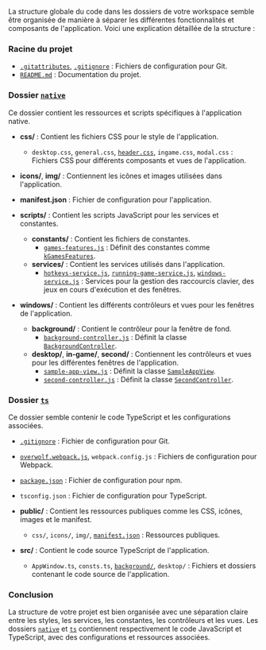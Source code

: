 La structure globale du code dans les dossiers de votre workspace semble être organisée de manière à séparer les différentes fonctionnalités et composants de l'application. Voici une explication détaillée de la structure :

### Racine du projet
- [`.gitattributes`](command:_github.copilot.openRelativePath?%5B%7B%22scheme%22%3A%22file%22%2C%22authority%22%3A%22%22%2C%22path%22%3A%22%2FC%3A%2FUsers%2Fyacin%2FDocuments%2FGitHub%2FClash-Analyzer%2F.gitattributes%22%2C%22query%22%3A%22%22%2C%22fragment%22%3A%22%22%7D%5D "c:\Users\yacin\Documents\GitHub\Clash-Analyzer\.gitattributes"), [`.gitignore`](command:_github.copilot.openRelativePath?%5B%7B%22scheme%22%3A%22file%22%2C%22authority%22%3A%22%22%2C%22path%22%3A%22%2FC%3A%2FUsers%2Fyacin%2FDocuments%2FGitHub%2FClash-Analyzer%2F.gitignore%22%2C%22query%22%3A%22%22%2C%22fragment%22%3A%22%22%7D%5D "c:\Users\yacin\Documents\GitHub\Clash-Analyzer\.gitignore") : Fichiers de configuration pour Git.
- [`README.md`](command:_github.copilot.openRelativePath?%5B%7B%22scheme%22%3A%22file%22%2C%22authority%22%3A%22%22%2C%22path%22%3A%22%2FC%3A%2FUsers%2Fyacin%2FDocuments%2FGitHub%2FClash-Analyzer%2FREADME.md%22%2C%22query%22%3A%22%22%2C%22fragment%22%3A%22%22%7D%5D "c:\Users\yacin\Documents\GitHub\Clash-Analyzer\README.md") : Documentation du projet.

### Dossier [`native`](command:_github.copilot.openRelativePath?%5B%7B%22scheme%22%3A%22file%22%2C%22authority%22%3A%22%22%2C%22path%22%3A%22%2FC%3A%2FUsers%2Fyacin%2FDocuments%2FGitHub%2FClash-Analyzer%2Fnative%22%2C%22query%22%3A%22%22%2C%22fragment%22%3A%22%22%7D%5D "c:\Users\yacin\Documents\GitHub\Clash-Analyzer\native")
Ce dossier contient les ressources et scripts spécifiques à l'application native.

- **css/** : Contient les fichiers CSS pour le style de l'application.
  - `desktop.css`, `general.css`, [`header.css`](command:_github.copilot.openSymbolFromReferences?%5B%22header.css%22%2C%5B%7B%22uri%22%3A%7B%22%24mid%22%3A1%2C%22fsPath%22%3A%22c%3A%5C%5CUsers%5C%5Cyacin%5C%5CDocuments%5C%5CGitHub%5C%5CClash-Analyzer%5C%5Cnative%5C%5Cwindows%5C%5Csample-app-view.js%22%2C%22_sep%22%3A1%2C%22external%22%3A%22file%3A%2F%2F%2Fc%253A%2FUsers%2Fyacin%2FDocuments%2FGitHub%2FClash-Analyzer%2Fnative%2Fwindows%2Fsample-app-view.js%22%2C%22path%22%3A%22%2Fc%3A%2FUsers%2Fyacin%2FDocuments%2FGitHub%2FClash-Analyzer%2Fnative%2Fwindows%2Fsample-app-view.js%22%2C%22scheme%22%3A%22file%22%7D%2C%22pos%22%3A%7B%22line%22%3A10%2C%22character%22%3A10%7D%7D%5D%5D "Go to definition"), `ingame.css`, `modal.css` : Fichiers CSS pour différents composants et vues de l'application.

- **icons/**, **img/** : Contiennent les icônes et images utilisées dans l'application.

- **manifest.json** : Fichier de configuration pour l'application.

- **scripts/** : Contient les scripts JavaScript pour les services et constantes.
  - **constants/** : Contient les fichiers de constantes.
    - [`games-features.js`](command:_github.copilot.openRelativePath?%5B%7B%22scheme%22%3A%22file%22%2C%22authority%22%3A%22%22%2C%22path%22%3A%22%2FC%3A%2FUsers%2Fyacin%2FDocuments%2FGitHub%2FClash-Analyzer%2Fnative%2Fscripts%2Fconstants%2Fgames-features.js%22%2C%22query%22%3A%22%22%2C%22fragment%22%3A%22%22%7D%5D "c:\Users\yacin\Documents\GitHub\Clash-Analyzer\native\scripts\constants\games-features.js") : Définit des constantes comme [`kGamesFeatures`](command:_github.copilot.openSymbolInFile?%5B%7B%22scheme%22%3A%22file%22%2C%22authority%22%3A%22%22%2C%22path%22%3A%22%2FC%3A%2FUsers%2Fyacin%2FDocuments%2FGitHub%2FClash-Analyzer%2Fnative%2Fscripts%2Fconstants%2Fgames-features.js%22%2C%22query%22%3A%22%22%2C%22fragment%22%3A%22%22%7D%2C%22kGamesFeatures%22%5D "c:\Users\yacin\Documents\GitHub\Clash-Analyzer\native\scripts\constants\games-features.js").
  - **services/** : Contient les services utilisés dans l'application.
    - [`hotkeys-service.js`](command:_github.copilot.openSymbolFromReferences?%5B%22hotkeys-service.js%22%2C%5B%7B%22uri%22%3A%7B%22%24mid%22%3A1%2C%22fsPath%22%3A%22c%3A%5C%5CUsers%5C%5Cyacin%5C%5CDocuments%5C%5CGitHub%5C%5CClash-Analyzer%5C%5Cnative%5C%5Cwindows%5C%5Csecond%5C%5Csecond-controller.js%22%2C%22_sep%22%3A1%2C%22external%22%3A%22file%3A%2F%2F%2Fc%253A%2FUsers%2Fyacin%2FDocuments%2FGitHub%2FClash-Analyzer%2Fnative%2Fwindows%2Fsecond%2Fsecond-controller.js%22%2C%22path%22%3A%22%2Fc%3A%2FUsers%2Fyacin%2FDocuments%2FGitHub%2FClash-Analyzer%2Fnative%2Fwindows%2Fsecond%2Fsecond-controller.js%22%2C%22scheme%22%3A%22file%22%7D%2C%22pos%22%3A%7B%22line%22%3A1%2C%22character%22%3A55%7D%7D%5D%5D "Go to definition"), [`running-game-service.js`](command:_github.copilot.openSymbolFromReferences?%5B%22running-game-service.js%22%2C%5B%7B%22uri%22%3A%7B%22%24mid%22%3A1%2C%22fsPath%22%3A%22c%3A%5C%5CUsers%5C%5Cyacin%5C%5CDocuments%5C%5CGitHub%5C%5CClash-Analyzer%5C%5Cnative%5C%5Cwindows%5C%5Csecond%5C%5Csecond-controller.js%22%2C%22_sep%22%3A1%2C%22external%22%3A%22file%3A%2F%2F%2Fc%253A%2FUsers%2Fyacin%2FDocuments%2FGitHub%2FClash-Analyzer%2Fnative%2Fwindows%2Fsecond%2Fsecond-controller.js%22%2C%22path%22%3A%22%2Fc%3A%2FUsers%2Fyacin%2FDocuments%2FGitHub%2FClash-Analyzer%2Fnative%2Fwindows%2Fsecond%2Fsecond-controller.js%22%2C%22scheme%22%3A%22file%22%7D%2C%22pos%22%3A%7B%22line%22%3A2%2C%22character%22%3A59%7D%7D%5D%5D "Go to definition"), [`windows-service.js`](command:_github.copilot.openSymbolFromReferences?%5B%22windows-service.js%22%2C%5B%7B%22uri%22%3A%7B%22%24mid%22%3A1%2C%22fsPath%22%3A%22c%3A%5C%5CUsers%5C%5Cyacin%5C%5CDocuments%5C%5CGitHub%5C%5CClash-Analyzer%5C%5Cnative%5C%5Cwindows%5C%5Csample-app-view.js%22%2C%22_sep%22%3A1%2C%22external%22%3A%22file%3A%2F%2F%2Fc%253A%2FUsers%2Fyacin%2FDocuments%2FGitHub%2FClash-Analyzer%2Fnative%2Fwindows%2Fsample-app-view.js%22%2C%22path%22%3A%22%2Fc%3A%2FUsers%2Fyacin%2FDocuments%2FGitHub%2FClash-Analyzer%2Fnative%2Fwindows%2Fsample-app-view.js%22%2C%22scheme%22%3A%22file%22%7D%2C%22pos%22%3A%7B%22line%22%3A2%2C%22character%22%3A52%7D%7D%2C%7B%22uri%22%3A%7B%22%24mid%22%3A1%2C%22fsPath%22%3A%22c%3A%5C%5CUsers%5C%5Cyacin%5C%5CDocuments%5C%5CGitHub%5C%5CClash-Analyzer%5C%5Cnative%5C%5Cwindows%5C%5Csecond%5C%5Csecond-controller.js%22%2C%22_sep%22%3A1%2C%22external%22%3A%22file%3A%2F%2F%2Fc%253A%2FUsers%2Fyacin%2FDocuments%2FGitHub%2FClash-Analyzer%2Fnative%2Fwindows%2Fsecond%2Fsecond-controller.js%22%2C%22path%22%3A%22%2Fc%3A%2FUsers%2Fyacin%2FDocuments%2FGitHub%2FClash-Analyzer%2Fnative%2Fwindows%2Fsecond%2Fsecond-controller.js%22%2C%22scheme%22%3A%22file%22%7D%2C%22pos%22%3A%7B%22line%22%3A3%2C%22character%22%3A55%7D%7D%5D%5D "Go to definition") : Services pour la gestion des raccourcis clavier, des jeux en cours d'exécution et des fenêtres.

- **windows/** : Contient les différents contrôleurs et vues pour les fenêtres de l'application.
  - **background/** : Contient le contrôleur pour la fenêtre de fond.
    - [`background-controller.js`](command:_github.copilot.openRelativePath?%5B%7B%22scheme%22%3A%22file%22%2C%22authority%22%3A%22%22%2C%22path%22%3A%22%2Fc%3A%2FUsers%2Fyacin%2FDocuments%2FGitHub%2FClash-Analyzer%2Fnative%2Fwindows%2Fbackground%2Fbackground-controller.js%22%2C%22query%22%3A%22%22%2C%22fragment%22%3A%22%22%7D%5D "c:\Users\yacin\Documents\GitHub\Clash-Analyzer\native\windows\background\background-controller.js") : Définit la classe [`BackgroundController`](command:_github.copilot.openSymbolInFile?%5B%7B%22scheme%22%3A%22file%22%2C%22authority%22%3A%22%22%2C%22path%22%3A%22%2FC%3A%2FUsers%2Fyacin%2FDocuments%2FGitHub%2FClash-Analyzer%2Fnative%2Fwindows%2Fbackground%2Fbackground-controller.js%22%2C%22query%22%3A%22%22%2C%22fragment%22%3A%22%22%7D%2C%22BackgroundController%22%5D "c:\Users\yacin\Documents\GitHub\Clash-Analyzer\native\windows\background\background-controller.js").
  - **desktop/**, **in-game/**, **second/** : Contiennent les contrôleurs et vues pour les différentes fenêtres de l'application.
    - [`sample-app-view.js`](command:_github.copilot.openRelativePath?%5B%7B%22scheme%22%3A%22file%22%2C%22authority%22%3A%22%22%2C%22path%22%3A%22%2Fc%3A%2FUsers%2Fyacin%2FDocuments%2FGitHub%2FClash-Analyzer%2Fnative%2Fwindows%2Fsample-app-view.js%22%2C%22query%22%3A%22%22%2C%22fragment%22%3A%22%22%7D%5D "c:\Users\yacin\Documents\GitHub\Clash-Analyzer\native\windows\sample-app-view.js") : Définit la classe [`SampleAppView`](command:_github.copilot.openSymbolInFile?%5B%7B%22scheme%22%3A%22file%22%2C%22authority%22%3A%22%22%2C%22path%22%3A%22%2FC%3A%2FUsers%2Fyacin%2FDocuments%2FGitHub%2FClash-Analyzer%2Fnative%2Fwindows%2Fsample-app-view.js%22%2C%22query%22%3A%22%22%2C%22fragment%22%3A%22%22%7D%2C%22SampleAppView%22%5D "c:\Users\yacin\Documents\GitHub\Clash-Analyzer\native\windows\sample-app-view.js").
    - [`second-controller.js`](command:_github.copilot.openRelativePath?%5B%7B%22scheme%22%3A%22file%22%2C%22authority%22%3A%22%22%2C%22path%22%3A%22%2Fc%3A%2FUsers%2Fyacin%2FDocuments%2FGitHub%2FClash-Analyzer%2Fnative%2Fwindows%2Fsecond%2Fsecond-controller.js%22%2C%22query%22%3A%22%22%2C%22fragment%22%3A%22%22%7D%5D "c:\Users\yacin\Documents\GitHub\Clash-Analyzer\native\windows\second\second-controller.js") : Définit la classe [`SecondController`](command:_github.copilot.openSymbolInFile?%5B%7B%22scheme%22%3A%22file%22%2C%22authority%22%3A%22%22%2C%22path%22%3A%22%2FC%3A%2FUsers%2Fyacin%2FDocuments%2FGitHub%2FClash-Analyzer%2Fnative%2Fwindows%2Fsecond%2Fsecond-controller.js%22%2C%22query%22%3A%22%22%2C%22fragment%22%3A%22%22%7D%2C%22SecondController%22%5D "c:\Users\yacin\Documents\GitHub\Clash-Analyzer\native\windows\second\second-controller.js").

### Dossier [`ts`](command:_github.copilot.openRelativePath?%5B%7B%22scheme%22%3A%22file%22%2C%22authority%22%3A%22%22%2C%22path%22%3A%22%2FC%3A%2FUsers%2Fyacin%2FDocuments%2FGitHub%2FClash-Analyzer%2Fts%22%2C%22query%22%3A%22%22%2C%22fragment%22%3A%22%22%7D%5D "c:\Users\yacin\Documents\GitHub\Clash-Analyzer\ts")
Ce dossier semble contenir le code TypeScript et les configurations associées.

- [`.gitignore`](command:_github.copilot.openRelativePath?%5B%7B%22scheme%22%3A%22file%22%2C%22authority%22%3A%22%22%2C%22path%22%3A%22%2FC%3A%2FUsers%2Fyacin%2FDocuments%2FGitHub%2FClash-Analyzer%2F.gitignore%22%2C%22query%22%3A%22%22%2C%22fragment%22%3A%22%22%7D%5D "c:\Users\yacin\Documents\GitHub\Clash-Analyzer\.gitignore") : Fichier de configuration pour Git.
- [`overwolf.webpack.js`](command:_github.copilot.openSymbolFromReferences?%5B%22overwolf.webpack.js%22%2C%5B%7B%22uri%22%3A%7B%22%24mid%22%3A1%2C%22fsPath%22%3A%22c%3A%5C%5CUsers%5C%5Cyacin%5C%5CDocuments%5C%5CGitHub%5C%5CClash-Analyzer%5C%5Cnative%5C%5Cwindows%5C%5Csample-app-view.js%22%2C%22_sep%22%3A1%2C%22external%22%3A%22file%3A%2F%2F%2Fc%253A%2FUsers%2Fyacin%2FDocuments%2FGitHub%2FClash-Analyzer%2Fnative%2Fwindows%2Fsample-app-view.js%22%2C%22path%22%3A%22%2Fc%3A%2FUsers%2Fyacin%2FDocuments%2FGitHub%2FClash-Analyzer%2Fnative%2Fwindows%2Fsample-app-view.js%22%2C%22scheme%22%3A%22file%22%7D%2C%22pos%22%3A%7B%22line%22%3A69%2C%22character%22%3A4%7D%7D%2C%7B%22uri%22%3A%7B%22%24mid%22%3A1%2C%22fsPath%22%3A%22c%3A%5C%5CUsers%5C%5Cyacin%5C%5CDocuments%5C%5CGitHub%5C%5CClash-Analyzer%5C%5Cnative%5C%5Cwindows%5C%5Csecond%5C%5Csecond-controller.js%22%2C%22_sep%22%3A1%2C%22external%22%3A%22file%3A%2F%2F%2Fc%253A%2FUsers%2Fyacin%2FDocuments%2FGitHub%2FClash-Analyzer%2Fnative%2Fwindows%2Fsecond%2Fsecond-controller.js%22%2C%22path%22%3A%22%2Fc%3A%2FUsers%2Fyacin%2FDocuments%2FGitHub%2FClash-Analyzer%2Fnative%2Fwindows%2Fsecond%2Fsecond-controller.js%22%2C%22scheme%22%3A%22file%22%7D%2C%22pos%22%3A%7B%22line%22%3A20%2C%22character%22%3A27%7D%7D%5D%5D "Go to definition"), `webpack.config.js` : Fichiers de configuration pour Webpack.
- [`package.json`](command:_github.copilot.openSymbolFromReferences?%5B%22package.json%22%2C%5B%7B%22uri%22%3A%7B%22%24mid%22%3A1%2C%22fsPath%22%3A%22c%3A%5C%5CUsers%5C%5Cyacin%5C%5CDocuments%5C%5CGitHub%5C%5CClash-Analyzer%5C%5Cts%5C%5C.gitignore%22%2C%22_sep%22%3A1%2C%22external%22%3A%22file%3A%2F%2F%2Fc%253A%2FUsers%2Fyacin%2FDocuments%2FGitHub%2FClash-Analyzer%2Fts%2F.gitignore%22%2C%22path%22%3A%22%2Fc%3A%2FUsers%2Fyacin%2FDocuments%2FGitHub%2FClash-Analyzer%2Fts%2F.gitignore%22%2C%22scheme%22%3A%22file%22%7D%2C%22pos%22%3A%7B%22line%22%3A22%2C%22character%22%3A11%7D%7D%5D%5D "Go to definition") : Fichier de configuration pour npm.
- `tsconfig.json` : Fichier de configuration pour TypeScript.

- **public/** : Contient les ressources publiques comme les CSS, icônes, images et le manifest.
  - `css/`, `icons/`, `img/`, [`manifest.json`](command:_github.copilot.openSymbolFromReferences?%5B%22manifest.json%22%2C%5B%7B%22uri%22%3A%7B%22%24mid%22%3A1%2C%22fsPath%22%3A%22c%3A%5C%5CUsers%5C%5Cyacin%5C%5CDocuments%5C%5CGitHub%5C%5CClash-Analyzer%5C%5Cnative%5C%5Cwindows%5C%5Csample-app-view.js%22%2C%22_sep%22%3A1%2C%22external%22%3A%22file%3A%2F%2F%2Fc%253A%2FUsers%2Fyacin%2FDocuments%2FGitHub%2FClash-Analyzer%2Fnative%2Fwindows%2Fsample-app-view.js%22%2C%22path%22%3A%22%2Fc%3A%2FUsers%2Fyacin%2FDocuments%2FGitHub%2FClash-Analyzer%2Fnative%2Fwindows%2Fsample-app-view.js%22%2C%22scheme%22%3A%22file%22%7D%2C%22pos%22%3A%7B%22line%22%3A69%2C%22character%22%3A44%7D%7D%5D%5D "Go to definition") : Ressources publiques.

- **src/** : Contient le code source TypeScript de l'application.
  - `AppWindow.ts`, `consts.ts`, [`background/`](command:_github.copilot.openSymbolFromReferences?%5B%22background%2F%22%2C%5B%7B%22uri%22%3A%7B%22%24mid%22%3A1%2C%22fsPath%22%3A%22c%3A%5C%5CUsers%5C%5Cyacin%5C%5CDocuments%5C%5CGitHub%5C%5CClash-Analyzer%5C%5Cnative%5C%5Cwindows%5C%5Csecond%5C%5Csecond-controller.js%22%2C%22_sep%22%3A1%2C%22external%22%3A%22file%3A%2F%2F%2Fc%253A%2FUsers%2Fyacin%2FDocuments%2FGitHub%2FClash-Analyzer%2Fnative%2Fwindows%2Fsecond%2Fsecond-controller.js%22%2C%22path%22%3A%22%2Fc%3A%2FUsers%2Fyacin%2FDocuments%2FGitHub%2FClash-Analyzer%2Fnative%2Fwindows%2Fsecond%2Fsecond-controller.js%22%2C%22scheme%22%3A%22file%22%7D%2C%22pos%22%3A%7B%22line%22%3A19%2C%22character%22%3A43%7D%7D%5D%5D "Go to definition"), `desktop/` : Fichiers et dossiers contenant le code source de l'application.

### Conclusion
La structure de votre projet est bien organisée avec une séparation claire entre les styles, les services, les constantes, les contrôleurs et les vues. Les dossiers [`native`](command:_github.copilot.openRelativePath?%5B%7B%22scheme%22%3A%22file%22%2C%22authority%22%3A%22%22%2C%22path%22%3A%22%2FC%3A%2FUsers%2Fyacin%2FDocuments%2FGitHub%2FClash-Analyzer%2Fnative%22%2C%22query%22%3A%22%22%2C%22fragment%22%3A%22%22%7D%5D "c:\Users\yacin\Documents\GitHub\Clash-Analyzer\native") et [`ts`](command:_github.copilot.openRelativePath?%5B%7B%22scheme%22%3A%22file%22%2C%22authority%22%3A%22%22%2C%22path%22%3A%22%2FC%3A%2FUsers%2Fyacin%2FDocuments%2FGitHub%2FClash-Analyzer%2Fts%22%2C%22query%22%3A%22%22%2C%22fragment%22%3A%22%22%7D%5D "c:\Users\yacin\Documents\GitHub\Clash-Analyzer\ts") contiennent respectivement le code JavaScript et TypeScript, avec des configurations et ressources associées.
